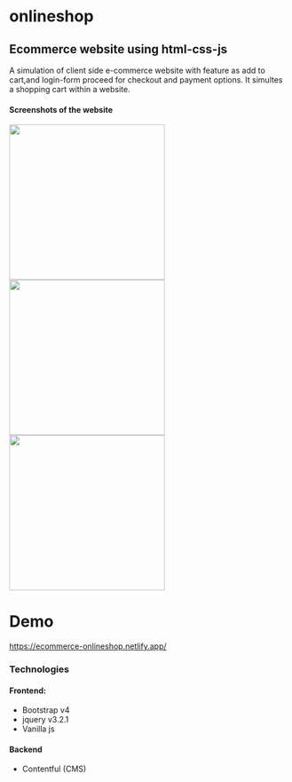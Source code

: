 # onlineshop
## Ecommerce website using html-css-js

A simulation of client side e-commerce website with feature as add to cart,and login-form proceed for checkout and payment options. It simultes a shopping cart within a website.

#### Screenshots of the website

<div>
 <p>
<img src="./screenshot/dem1.png" width="280px">
<img src="./screenshot/dem2.png" width="280px">
<img src="./screenshot/demo3.png" width="280px">
  </p>
</div>

# Demo

https://ecommerce-onlineshop.netlify.app/

### Technologies

#### Frontend:

- Bootstrap v4
- jquery v3.2.1
- Vanilla js

#### Backend

- Contentful (CMS)
